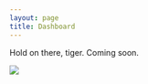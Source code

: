 ```yaml
---
layout: page
title: Dashboard
---
```


<div class="message">
  Hold on there, tiger. Coming soon.
</div>

<a href="http://www.last.fm/user/stefanos990/?chartstyle=tracksAuto"><img src="http://imagegen.last.fm/tracksAuto/tracks/3/stefanos990.gif" border="0" /></a>

<script>
  (function(i,s,o,g,r,a,m){i['GoogleAnalyticsObject']=r;i[r]=i[r]||function(){
  (i[r].q=i[r].q||[]).push(arguments)},i[r].l=1*new Date();a=s.createElement(o),
  m=s.getElementsByTagName(o)[0];a.async=1;a.src=g;m.parentNode.insertBefore(a,m)
  })(window,document,'script','//www.google-analytics.com/analytics.js','ga');

  ga('create', 'UA-58975019-1', 'auto');
  ga('send', 'pageview');

</script>